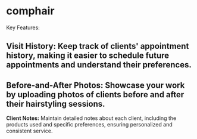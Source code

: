 # comphair

Key Features:

**Visit History:**
Keep track of clients' appointment history, making it easier to schedule future appointments and understand their preferences.
----------------
**Before-and-After Photos:**
Showcase your work by uploading photos of clients before and after their hairstyling sessions.
-----------------
**Client Notes:**
Maintain detailed notes about each client, including the products used and specific preferences, ensuring personalized and consistent service.